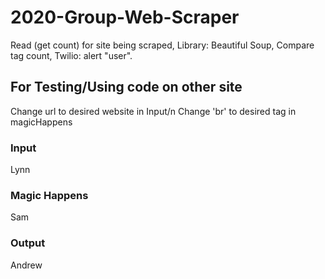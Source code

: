 # 2020-Group-Web-Scraper
Read (get count) for site being scraped,
  Library: Beautiful Soup, 
Compare tag count,
Twilio: alert "user".

## For Testing/Using code on other site
Change url to desired website in Input/n
Change 'br' to desired tag in magicHappens

### Input
Lynn

### Magic Happens
Sam

### Output
Andrew
